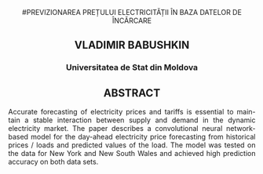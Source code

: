 <div align="center"> 
#PREVIZIONAREA PREȚULUI ELECTRICITĂȚII ÎN BAZA DATELOR DE ÎNCĂRCARE
  
## VLADIMIR BABUSHKIN
  
### Universitatea de Stat din Moldova
  
## ABSTRACT
</div>
<div align="justify"> 
Accurate forecasting of electricity prices and tariffs is essential to main- tain a stable interaction between supply and demand in the dynamic electricity market. The paper describes a convolutional neural network-based model for the day-ahead electricity price forecasting from historical prices / loads and predicted values of the load. The model was tested on the data for New York and New South Wales and achieved high prediction accuracy on both data sets.
</div>  
  
  
